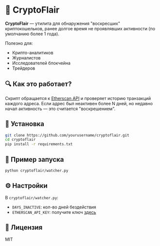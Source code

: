 # 🔷 CryptoFlair

**CryptoFlair** — утилита для обнаружения "воскресших" криптокошельков, ранее долгое время не проявлявших активности (по умолчанию более 1 года).

Полезно для:

- Крипто-аналитиков
- Журналистов
- Исследователей блокчейна
- Трейдеров

## 🔍 Как это работает?

Скрипт обращается к [Etherscan API](https://etherscan.io/apis) и проверяет историю транзакций каждого адреса. Если адрес был неактивен более N дней, но недавно начал активность — это считается "воскрешением".

## 🚀 Установка

```bash
git clone https://github.com/yourusername/cryptoflair.git
cd cryptoflair
pip install -r requirements.txt
```

## 🧪 Пример запуска

```bash
python cryptoflair/watcher.py
```

## ⚙️ Настройки

В `cryptoflair/watcher.py`:

- `DAYS_INACTIVE`: кол-во дней бездействия
- `ETHERSCAN_API_KEY`: получите ключ [здесь](https://etherscan.io/myapikey)

## 📄 Лицензия

MIT
